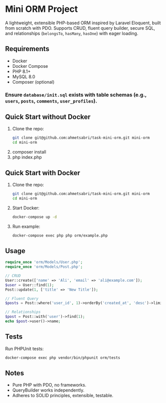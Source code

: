 # Mini ORM Project

A lightweight, extensible PHP-based ORM inspired by Laravel Eloquent, built from scratch with PDO. Supports CRUD, fluent query builder, secure SQL, and relationships (`belongsTo`, `hasMany`, `hasOne`) with eager loading.

## Requirements
- Docker
- Docker Compose
- PHP 8.1+
- MySQL 8.0
- Composer (optional)
###  Ensure `database/init.sql` exists with table schemas (e.g., `users`, `posts`, `comments`, `user_profiles`).
## Quick Start without Docker
1. Clone the repo:
   ```bash
   git clone git@github.com:ahmetsabri/task-mini-orm.git mini-orm
   cd mini-orm
   ```
2. composer install
3. php index.php

## Quick Start with Docker
1. Clone the repo:
   ```bash
   git clone git@github.com:ahmetsabri/task-mini-orm.git mini-orm
   cd mini-orm
   ```
2. Start Docker:
   ```bash
   docker-compose up -d
   ```
3. Run example:
   ```bash
   docker-compose exec php php orm/example.php
   ```

## Usage
```php
require_once 'orm/Models/User.php';
require_once 'orm/Models/Post.php';

// CRUD
User::create(['name' => 'Ali', 'email' => 'ali@example.com']);
$user = User::find(1);
Post::update(1, ['title' => 'New Title']);

// Fluent Query
$posts = Post::where('user_id', 1)->orderBy('created_at', 'desc')->limit(5)->get();

// Relationships
$post = Post::with('user')->find(1);
echo $post->user()->name;
```

## Tests
Run PHPUnit tests:
```bash
docker-compose exec php vendor/bin/phpunit orm/tests
```

## Notes
- Pure PHP with PDO, no frameworks.
- QueryBuilder works independently.
- Adheres to SOLID principles, extensible, testable.
